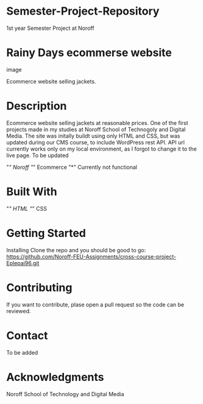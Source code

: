 # Semester-Project-Repository
1st year Semester Project at Noroff

# Rainy Days ecommerse website 
image

Ecommerce website selling jackets.

# Description
Ecommerce website selling jackets at reasonable prices. One of the first projects made in my studies at Noroff School of Technogoly and Digital Media. The site was initally buildt using only HTML and CSS, but was updated during our CMS course, to include WordPress rest API. API url currently works only on my local environment, as I forgot to change it to the live page. To be updated

"*" Noroff
"*" Ecommerce
"*" Currently not functional

# Built With
"*" HTML
"*" CSS

# Getting Started
Installing
Clone the repo and you should be good to go: 
https://github.com/Noroff-FEU-Assignments/cross-course-project-Eplepai96.git

# Contributing
If you want to contribute, plase open a pull request so the code can be reviewed.

# Contact
To be added

# Acknowledgments
Noroff School of Technology and Digital Media

